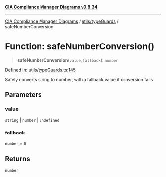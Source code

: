 [**CIA Compliance Manager Diagrams v0.8.34**](../../../README.md)

***

[CIA Compliance Manager Diagrams](../../../modules.md) / [utils/typeGuards](../README.md) / safeNumberConversion

# Function: safeNumberConversion()

> **safeNumberConversion**(`value`, `fallback`): `number`

Defined in: [utils/typeGuards.ts:145](https://github.com/Hack23/cia-compliance-manager/blob/a33140701dae02a85d2f0d957645dda4d2c4da41/src/utils/typeGuards.ts#L145)

Safely converts string to number, with a fallback value if conversion fails

## Parameters

### value

`string` | `number` | `undefined`

### fallback

`number` = `0`

## Returns

`number`
